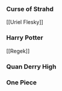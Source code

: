 
### Curse of Strahd
[[Uriel Flesky]]

### Harry Potter
[[Regek]]

### Quan Derry High

### One Piece